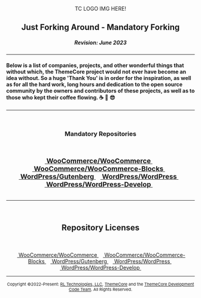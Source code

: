 <p align="center">TC LOGO IMG HERE!</p>

<p align="center"><h2 align="center" style="border: none;">Just Forking Around - Mandatory Forking</h2</p>

##### <p align="center">Revision: June 2023</p>
### <p align="center"></p>

---

#### Below is a list of companies, projects, and other wonderful things that without which, the ThemeCore project would not ever have become an idea without. So a huge 'Thank You' is in order for the inspiration, as well as for all the hard work, long hours and dedication to the open source community by the owners and contributors of these projects, as well as to those who kept their coffee flowing. :coffee: :metal: :sunglasses:
<hr>
<br>

### <p align="center">Mandatory Repositories</p>
<br>
<div style="width: 98%; display: inline-block; font-size: 18px; font-weight: bold; margin-right: auto; margin-left: auto;">
<p align="center">
&nbsp;<a href="https://github.com/woocommerce/woocommerce" target="">&nbsp;WooCommerce/WooCommerce&nbsp;</a>&nbsp;
&nbsp;<a href="https://github.com/woocommerce/woocommerce-blocks" target="">&nbsp;WooCommerce/WooCommerce-Blocks&nbsp;</a>&nbsp;
&nbsp;<a href="https://github.com/WordPress/gutenberg" target="">&nbsp;WordPress/Gutenberg&nbsp;</a>&nbsp;
&nbsp;<a href="https://github.com/WordPress/WordPress" target="">&nbsp;WordPress/WordPress&nbsp;</a>&nbsp;
&nbsp;<a href="https://github.com/WordPress/WordPress-Develop" target="">&nbsp;WordPress/WordPress-Develop&nbsp;</a>&nbsp;
</center>
</div>
<hr>
<br>

## <p align="center">Repository Licenses</p>

<br>
<div style="width: 98%; display: display: inline-block; margin-right: auto; margin-left: auto;">
<p align="center">
&nbsp;<a href="https://github.com/woocommerce/woocommerce" target="">&nbsp;WooCommerce/WooCommerce&nbsp;</a>&nbsp;
&nbsp;<a href="https://github.com/woocommerce/woocommerce-blocks" target="">&nbsp;WooCommerce/WooCommerce-Blocks&nbsp;</a>&nbsp;
&nbsp;<a href="https://github.com/WordPress/gutenberg" target="">&nbsp;WordPress/Gutenberg&nbsp;</a>&nbsp;
&nbsp;<a href="https://github.com/WordPress/WordPress" target="">&nbsp;WordPress/WordPress&nbsp;</a>&nbsp;
&nbsp;<a href="https://github.com/WordPress/WordPress-Develop" target="">&nbsp;WordPress/WordPress-Develop&nbsp;</a>&nbsp;
</center>
</div>
            
---
<p align="center" style="font-size: 11px;"> Copyright ©2022-Present: <a href="https://rltechs.com">RL Technologies, LLC</a>, <a href="https://themecore.org">ThemeCore</a> and the <a href="mailto:codeteam@themecore.org">ThemeCore Development Code Team</a>. All Rights Reserved. </p>